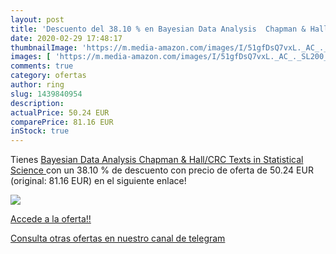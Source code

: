 ```yaml
---
layout: post
title: 'Descuento del 38.10 % en Bayesian Data Analysis  Chapman & Hall/C'
date: 2020-02-29 17:48:17
thumbnailImage: 'https://m.media-amazon.com/images/I/51gfDsQ7vxL._AC_._SL200_.jpg'
images: [ 'https://m.media-amazon.com/images/I/51gfDsQ7vxL._AC_._SL200_.jpg' ]
comments: true
category: ofertas
author: ring
slug: 1439840954
description:
actualPrice: 50.24 EUR
comparePrice: 81.16 EUR
inStock: true
---
```


Tienes [Bayesian Data Analysis  Chapman & Hall/CRC Texts in Statistical Science ](https://www.amazon.es/dp/1439840954/?tag=redken-21) con un 38.10 % de descuento con precio de oferta de 50.24 EUR (original: 81.16 EUR) en el siguiente enlace!

[![](https://m.media-amazon.com/images/I/51gfDsQ7vxL._AC_._SL200_.jpg)](https://www.amazon.es/dp/1439840954/?tag=redken-21)

[Accede a la oferta!!](https://www.amazon.es/dp/1439840954/?tag=redken-21)

[Consulta otras ofertas en nuestro canal de telegram](https://t.me/s/ofertas25)
